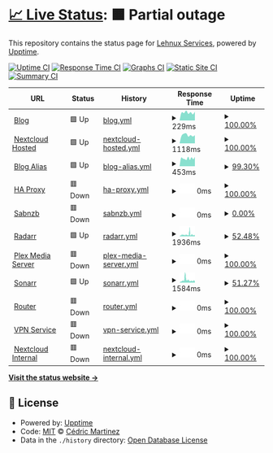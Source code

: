 # [📈 Live Status](https://lehnux.net): <!--live status--> **🟧 Partial outage**

This repository contains the status page for [Lehnux Services](https://lehnux.net), powered by [Upptime](https://github.com/upptime/upptime).

[![Uptime CI](https://github.com/Lehnux/uptime/workflows/Uptime%20CI/badge.svg)](https://github.com/Lehnux/uptime/actions?query=workflow%3A%22Uptime+CI%22)
[![Response Time CI](https://github.com/Lehnux/uptime/workflows/Response%20Time%20CI/badge.svg)](https://github.com/Lehnux/uptime/actions?query=workflow%3A%22Response+Time+CI%22)
[![Graphs CI](https://github.com/Lehnux/uptime/workflows/Graphs%20CI/badge.svg)](https://github.com/Lehnux/uptime/actions?query=workflow%3A%22Graphs+CI%22)
[![Static Site CI](https://github.com/Lehnux/uptime/workflows/Static%20Site%20CI/badge.svg)](https://github.com/Lehnux/uptime/actions?query=workflow%3A%22Static+Site+CI%22)
[![Summary CI](https://github.com/Lehnux/uptime/workflows/Summary%20CI/badge.svg)](https://github.com/Lehnux/uptime/actions?query=workflow%3A%22Summary+CI%22)

<!--start: status pages-->
<!-- This summary is generated by Upptime (https://github.com/upptime/upptime) -->
<!-- Do not edit this manually, your changes will be overwritten -->
<!-- prettier-ignore -->
| URL | Status | History | Response Time | Uptime |
| --- | ------ | ------- | ------------- | ------ |
| <img alt="" src="https://icons.duckduckgo.com/ip3/lehnux.wordpress.com.ico" height="13"> [Blog](https://lehnux.wordpress.com/) | 🟩 Up | [blog.yml](https://github.com/Lehnux/uptime/commits/HEAD/history/blog.yml) | <details><summary><img alt="Response time graph" src="./graphs/blog/response-time-week.png" height="20"> 229ms</summary><br><a href="https://uptime.lehnux.net/history/blog"><img alt="Response time 245" src="https://img.shields.io/endpoint?url=https%3A%2F%2Fraw.githubusercontent.com%2FLehnux%2Fuptime%2FHEAD%2Fapi%2Fblog%2Fresponse-time.json"></a><br><a href="https://uptime.lehnux.net/history/blog"><img alt="24-hour response time 252" src="https://img.shields.io/endpoint?url=https%3A%2F%2Fraw.githubusercontent.com%2FLehnux%2Fuptime%2FHEAD%2Fapi%2Fblog%2Fresponse-time-day.json"></a><br><a href="https://uptime.lehnux.net/history/blog"><img alt="7-day response time 229" src="https://img.shields.io/endpoint?url=https%3A%2F%2Fraw.githubusercontent.com%2FLehnux%2Fuptime%2FHEAD%2Fapi%2Fblog%2Fresponse-time-week.json"></a><br><a href="https://uptime.lehnux.net/history/blog"><img alt="30-day response time 227" src="https://img.shields.io/endpoint?url=https%3A%2F%2Fraw.githubusercontent.com%2FLehnux%2Fuptime%2FHEAD%2Fapi%2Fblog%2Fresponse-time-month.json"></a><br><a href="https://uptime.lehnux.net/history/blog"><img alt="1-year response time 243" src="https://img.shields.io/endpoint?url=https%3A%2F%2Fraw.githubusercontent.com%2FLehnux%2Fuptime%2FHEAD%2Fapi%2Fblog%2Fresponse-time-year.json"></a></details> | <details><summary><a href="https://uptime.lehnux.net/history/blog">100.00%</a></summary><a href="https://uptime.lehnux.net/history/blog"><img alt="All-time uptime 100.00%" src="https://img.shields.io/endpoint?url=https%3A%2F%2Fraw.githubusercontent.com%2FLehnux%2Fuptime%2FHEAD%2Fapi%2Fblog%2Fuptime.json"></a><br><a href="https://uptime.lehnux.net/history/blog"><img alt="24-hour uptime 100.00%" src="https://img.shields.io/endpoint?url=https%3A%2F%2Fraw.githubusercontent.com%2FLehnux%2Fuptime%2FHEAD%2Fapi%2Fblog%2Fuptime-day.json"></a><br><a href="https://uptime.lehnux.net/history/blog"><img alt="7-day uptime 100.00%" src="https://img.shields.io/endpoint?url=https%3A%2F%2Fraw.githubusercontent.com%2FLehnux%2Fuptime%2FHEAD%2Fapi%2Fblog%2Fuptime-week.json"></a><br><a href="https://uptime.lehnux.net/history/blog"><img alt="30-day uptime 100.00%" src="https://img.shields.io/endpoint?url=https%3A%2F%2Fraw.githubusercontent.com%2FLehnux%2Fuptime%2FHEAD%2Fapi%2Fblog%2Fuptime-month.json"></a><br><a href="https://uptime.lehnux.net/history/blog"><img alt="1-year uptime 100.00%" src="https://img.shields.io/endpoint?url=https%3A%2F%2Fraw.githubusercontent.com%2FLehnux%2Fuptime%2FHEAD%2Fapi%2Fblog%2Fuptime-year.json"></a></details>
| <img alt="" src="https://icons.duckduckgo.com/ip3/cloud.lehnux.net.ico" height="13"> [Nextcloud Hosted](https://cloud.lehnux.net) | 🟩 Up | [nextcloud-hosted.yml](https://github.com/Lehnux/uptime/commits/HEAD/history/nextcloud-hosted.yml) | <details><summary><img alt="Response time graph" src="./graphs/nextcloud-hosted/response-time-week.png" height="20"> 1118ms</summary><br><a href="https://uptime.lehnux.net/history/nextcloud-hosted"><img alt="Response time 1624" src="https://img.shields.io/endpoint?url=https%3A%2F%2Fraw.githubusercontent.com%2FLehnux%2Fuptime%2FHEAD%2Fapi%2Fnextcloud-hosted%2Fresponse-time.json"></a><br><a href="https://uptime.lehnux.net/history/nextcloud-hosted"><img alt="24-hour response time 1101" src="https://img.shields.io/endpoint?url=https%3A%2F%2Fraw.githubusercontent.com%2FLehnux%2Fuptime%2FHEAD%2Fapi%2Fnextcloud-hosted%2Fresponse-time-day.json"></a><br><a href="https://uptime.lehnux.net/history/nextcloud-hosted"><img alt="7-day response time 1118" src="https://img.shields.io/endpoint?url=https%3A%2F%2Fraw.githubusercontent.com%2FLehnux%2Fuptime%2FHEAD%2Fapi%2Fnextcloud-hosted%2Fresponse-time-week.json"></a><br><a href="https://uptime.lehnux.net/history/nextcloud-hosted"><img alt="30-day response time 1084" src="https://img.shields.io/endpoint?url=https%3A%2F%2Fraw.githubusercontent.com%2FLehnux%2Fuptime%2FHEAD%2Fapi%2Fnextcloud-hosted%2Fresponse-time-month.json"></a><br><a href="https://uptime.lehnux.net/history/nextcloud-hosted"><img alt="1-year response time 1629" src="https://img.shields.io/endpoint?url=https%3A%2F%2Fraw.githubusercontent.com%2FLehnux%2Fuptime%2FHEAD%2Fapi%2Fnextcloud-hosted%2Fresponse-time-year.json"></a></details> | <details><summary><a href="https://uptime.lehnux.net/history/nextcloud-hosted">100.00%</a></summary><a href="https://uptime.lehnux.net/history/nextcloud-hosted"><img alt="All-time uptime 85.94%" src="https://img.shields.io/endpoint?url=https%3A%2F%2Fraw.githubusercontent.com%2FLehnux%2Fuptime%2FHEAD%2Fapi%2Fnextcloud-hosted%2Fuptime.json"></a><br><a href="https://uptime.lehnux.net/history/nextcloud-hosted"><img alt="24-hour uptime 100.00%" src="https://img.shields.io/endpoint?url=https%3A%2F%2Fraw.githubusercontent.com%2FLehnux%2Fuptime%2FHEAD%2Fapi%2Fnextcloud-hosted%2Fuptime-day.json"></a><br><a href="https://uptime.lehnux.net/history/nextcloud-hosted"><img alt="7-day uptime 100.00%" src="https://img.shields.io/endpoint?url=https%3A%2F%2Fraw.githubusercontent.com%2FLehnux%2Fuptime%2FHEAD%2Fapi%2Fnextcloud-hosted%2Fuptime-week.json"></a><br><a href="https://uptime.lehnux.net/history/nextcloud-hosted"><img alt="30-day uptime 99.96%" src="https://img.shields.io/endpoint?url=https%3A%2F%2Fraw.githubusercontent.com%2FLehnux%2Fuptime%2FHEAD%2Fapi%2Fnextcloud-hosted%2Fuptime-month.json"></a><br><a href="https://uptime.lehnux.net/history/nextcloud-hosted"><img alt="1-year uptime 88.34%" src="https://img.shields.io/endpoint?url=https%3A%2F%2Fraw.githubusercontent.com%2FLehnux%2Fuptime%2FHEAD%2Fapi%2Fnextcloud-hosted%2Fuptime-year.json"></a></details>
| <img alt="" src="https://icons.duckduckgo.com/ip3/blog.lehnux.net.ico" height="13"> [Blog Alias](https://blog.lehnux.net/) | 🟩 Up | [blog-alias.yml](https://github.com/Lehnux/uptime/commits/HEAD/history/blog-alias.yml) | <details><summary><img alt="Response time graph" src="./graphs/blog-alias/response-time-week.png" height="20"> 453ms</summary><br><a href="https://uptime.lehnux.net/history/blog-alias"><img alt="Response time 412" src="https://img.shields.io/endpoint?url=https%3A%2F%2Fraw.githubusercontent.com%2FLehnux%2Fuptime%2FHEAD%2Fapi%2Fblog-alias%2Fresponse-time.json"></a><br><a href="https://uptime.lehnux.net/history/blog-alias"><img alt="24-hour response time 539" src="https://img.shields.io/endpoint?url=https%3A%2F%2Fraw.githubusercontent.com%2FLehnux%2Fuptime%2FHEAD%2Fapi%2Fblog-alias%2Fresponse-time-day.json"></a><br><a href="https://uptime.lehnux.net/history/blog-alias"><img alt="7-day response time 453" src="https://img.shields.io/endpoint?url=https%3A%2F%2Fraw.githubusercontent.com%2FLehnux%2Fuptime%2FHEAD%2Fapi%2Fblog-alias%2Fresponse-time-week.json"></a><br><a href="https://uptime.lehnux.net/history/blog-alias"><img alt="30-day response time 435" src="https://img.shields.io/endpoint?url=https%3A%2F%2Fraw.githubusercontent.com%2FLehnux%2Fuptime%2FHEAD%2Fapi%2Fblog-alias%2Fresponse-time-month.json"></a><br><a href="https://uptime.lehnux.net/history/blog-alias"><img alt="1-year response time 412" src="https://img.shields.io/endpoint?url=https%3A%2F%2Fraw.githubusercontent.com%2FLehnux%2Fuptime%2FHEAD%2Fapi%2Fblog-alias%2Fresponse-time-year.json"></a></details> | <details><summary><a href="https://uptime.lehnux.net/history/blog-alias">99.30%</a></summary><a href="https://uptime.lehnux.net/history/blog-alias"><img alt="All-time uptime 99.99%" src="https://img.shields.io/endpoint?url=https%3A%2F%2Fraw.githubusercontent.com%2FLehnux%2Fuptime%2FHEAD%2Fapi%2Fblog-alias%2Fuptime.json"></a><br><a href="https://uptime.lehnux.net/history/blog-alias"><img alt="24-hour uptime 100.00%" src="https://img.shields.io/endpoint?url=https%3A%2F%2Fraw.githubusercontent.com%2FLehnux%2Fuptime%2FHEAD%2Fapi%2Fblog-alias%2Fuptime-day.json"></a><br><a href="https://uptime.lehnux.net/history/blog-alias"><img alt="7-day uptime 99.30%" src="https://img.shields.io/endpoint?url=https%3A%2F%2Fraw.githubusercontent.com%2FLehnux%2Fuptime%2FHEAD%2Fapi%2Fblog-alias%2Fuptime-week.json"></a><br><a href="https://uptime.lehnux.net/history/blog-alias"><img alt="30-day uptime 99.84%" src="https://img.shields.io/endpoint?url=https%3A%2F%2Fraw.githubusercontent.com%2FLehnux%2Fuptime%2FHEAD%2Fapi%2Fblog-alias%2Fuptime-month.json"></a><br><a href="https://uptime.lehnux.net/history/blog-alias"><img alt="1-year uptime 99.99%" src="https://img.shields.io/endpoint?url=https%3A%2F%2Fraw.githubusercontent.com%2FLehnux%2Fuptime%2FHEAD%2Fapi%2Fblog-alias%2Fuptime-year.json"></a></details>
| <img alt="" src="https://icons.duckduckgo.com/ip3/proxy.lehnux.net.ico" height="13"> [HA Proxy](https://proxy.lehnux.net/) | 🟥 Down | [ha-proxy.yml](https://github.com/Lehnux/uptime/commits/HEAD/history/ha-proxy.yml) | <details><summary><img alt="Response time graph" src="./graphs/ha-proxy/response-time-week.png" height="20"> 0ms</summary><br><a href="https://uptime.lehnux.net/history/ha-proxy"><img alt="Response time 478" src="https://img.shields.io/endpoint?url=https%3A%2F%2Fraw.githubusercontent.com%2FLehnux%2Fuptime%2FHEAD%2Fapi%2Fha-proxy%2Fresponse-time.json"></a><br><a href="https://uptime.lehnux.net/history/ha-proxy"><img alt="24-hour response time 0" src="https://img.shields.io/endpoint?url=https%3A%2F%2Fraw.githubusercontent.com%2FLehnux%2Fuptime%2FHEAD%2Fapi%2Fha-proxy%2Fresponse-time-day.json"></a><br><a href="https://uptime.lehnux.net/history/ha-proxy"><img alt="7-day response time 0" src="https://img.shields.io/endpoint?url=https%3A%2F%2Fraw.githubusercontent.com%2FLehnux%2Fuptime%2FHEAD%2Fapi%2Fha-proxy%2Fresponse-time-week.json"></a><br><a href="https://uptime.lehnux.net/history/ha-proxy"><img alt="30-day response time 0" src="https://img.shields.io/endpoint?url=https%3A%2F%2Fraw.githubusercontent.com%2FLehnux%2Fuptime%2FHEAD%2Fapi%2Fha-proxy%2Fresponse-time-month.json"></a><br><a href="https://uptime.lehnux.net/history/ha-proxy"><img alt="1-year response time 478" src="https://img.shields.io/endpoint?url=https%3A%2F%2Fraw.githubusercontent.com%2FLehnux%2Fuptime%2FHEAD%2Fapi%2Fha-proxy%2Fresponse-time-year.json"></a></details> | <details><summary><a href="https://uptime.lehnux.net/history/ha-proxy">100.00%</a></summary><a href="https://uptime.lehnux.net/history/ha-proxy"><img alt="All-time uptime 100.00%" src="https://img.shields.io/endpoint?url=https%3A%2F%2Fraw.githubusercontent.com%2FLehnux%2Fuptime%2FHEAD%2Fapi%2Fha-proxy%2Fuptime.json"></a><br><a href="https://uptime.lehnux.net/history/ha-proxy"><img alt="24-hour uptime 100.00%" src="https://img.shields.io/endpoint?url=https%3A%2F%2Fraw.githubusercontent.com%2FLehnux%2Fuptime%2FHEAD%2Fapi%2Fha-proxy%2Fuptime-day.json"></a><br><a href="https://uptime.lehnux.net/history/ha-proxy"><img alt="7-day uptime 100.00%" src="https://img.shields.io/endpoint?url=https%3A%2F%2Fraw.githubusercontent.com%2FLehnux%2Fuptime%2FHEAD%2Fapi%2Fha-proxy%2Fuptime-week.json"></a><br><a href="https://uptime.lehnux.net/history/ha-proxy"><img alt="30-day uptime 100.00%" src="https://img.shields.io/endpoint?url=https%3A%2F%2Fraw.githubusercontent.com%2FLehnux%2Fuptime%2FHEAD%2Fapi%2Fha-proxy%2Fuptime-month.json"></a><br><a href="https://uptime.lehnux.net/history/ha-proxy"><img alt="1-year uptime 100.00%" src="https://img.shields.io/endpoint?url=https%3A%2F%2Fraw.githubusercontent.com%2FLehnux%2Fuptime%2FHEAD%2Fapi%2Fha-proxy%2Fuptime-year.json"></a></details>
| <img alt="" src="https://icons.duckduckgo.com/ip3/sabnzb.lehnux.net.ico" height="13"> [Sabnzb](https://sabnzb.lehnux.net/) | 🟥 Down | [sabnzb.yml](https://github.com/Lehnux/uptime/commits/HEAD/history/sabnzb.yml) | <details><summary><img alt="Response time graph" src="./graphs/sabnzb/response-time-week.png" height="20"> 0ms</summary><br><a href="https://uptime.lehnux.net/history/sabnzb"><img alt="Response time 1769" src="https://img.shields.io/endpoint?url=https%3A%2F%2Fraw.githubusercontent.com%2FLehnux%2Fuptime%2FHEAD%2Fapi%2Fsabnzb%2Fresponse-time.json"></a><br><a href="https://uptime.lehnux.net/history/sabnzb"><img alt="24-hour response time 0" src="https://img.shields.io/endpoint?url=https%3A%2F%2Fraw.githubusercontent.com%2FLehnux%2Fuptime%2FHEAD%2Fapi%2Fsabnzb%2Fresponse-time-day.json"></a><br><a href="https://uptime.lehnux.net/history/sabnzb"><img alt="7-day response time 0" src="https://img.shields.io/endpoint?url=https%3A%2F%2Fraw.githubusercontent.com%2FLehnux%2Fuptime%2FHEAD%2Fapi%2Fsabnzb%2Fresponse-time-week.json"></a><br><a href="https://uptime.lehnux.net/history/sabnzb"><img alt="30-day response time 0" src="https://img.shields.io/endpoint?url=https%3A%2F%2Fraw.githubusercontent.com%2FLehnux%2Fuptime%2FHEAD%2Fapi%2Fsabnzb%2Fresponse-time-month.json"></a><br><a href="https://uptime.lehnux.net/history/sabnzb"><img alt="1-year response time 1769" src="https://img.shields.io/endpoint?url=https%3A%2F%2Fraw.githubusercontent.com%2FLehnux%2Fuptime%2FHEAD%2Fapi%2Fsabnzb%2Fresponse-time-year.json"></a></details> | <details><summary><a href="https://uptime.lehnux.net/history/sabnzb">0.00%</a></summary><a href="https://uptime.lehnux.net/history/sabnzb"><img alt="All-time uptime 44.17%" src="https://img.shields.io/endpoint?url=https%3A%2F%2Fraw.githubusercontent.com%2FLehnux%2Fuptime%2FHEAD%2Fapi%2Fsabnzb%2Fuptime.json"></a><br><a href="https://uptime.lehnux.net/history/sabnzb"><img alt="24-hour uptime 0.00%" src="https://img.shields.io/endpoint?url=https%3A%2F%2Fraw.githubusercontent.com%2FLehnux%2Fuptime%2FHEAD%2Fapi%2Fsabnzb%2Fuptime-day.json"></a><br><a href="https://uptime.lehnux.net/history/sabnzb"><img alt="7-day uptime 0.00%" src="https://img.shields.io/endpoint?url=https%3A%2F%2Fraw.githubusercontent.com%2FLehnux%2Fuptime%2FHEAD%2Fapi%2Fsabnzb%2Fuptime-week.json"></a><br><a href="https://uptime.lehnux.net/history/sabnzb"><img alt="30-day uptime 0.00%" src="https://img.shields.io/endpoint?url=https%3A%2F%2Fraw.githubusercontent.com%2FLehnux%2Fuptime%2FHEAD%2Fapi%2Fsabnzb%2Fuptime-month.json"></a><br><a href="https://uptime.lehnux.net/history/sabnzb"><img alt="1-year uptime 15.78%" src="https://img.shields.io/endpoint?url=https%3A%2F%2Fraw.githubusercontent.com%2FLehnux%2Fuptime%2FHEAD%2Fapi%2Fsabnzb%2Fuptime-year.json"></a></details>
| <img alt="" src="https://icons.duckduckgo.com/ip3/radarr.lehnux.net.ico" height="13"> [Radarr](https://radarr.lehnux.net/) | 🟩 Up | [radarr.yml](https://github.com/Lehnux/uptime/commits/HEAD/history/radarr.yml) | <details><summary><img alt="Response time graph" src="./graphs/radarr/response-time-week.png" height="20"> 1936ms</summary><br><a href="https://uptime.lehnux.net/history/radarr"><img alt="Response time 1847" src="https://img.shields.io/endpoint?url=https%3A%2F%2Fraw.githubusercontent.com%2FLehnux%2Fuptime%2FHEAD%2Fapi%2Fradarr%2Fresponse-time.json"></a><br><a href="https://uptime.lehnux.net/history/radarr"><img alt="24-hour response time 1478" src="https://img.shields.io/endpoint?url=https%3A%2F%2Fraw.githubusercontent.com%2FLehnux%2Fuptime%2FHEAD%2Fapi%2Fradarr%2Fresponse-time-day.json"></a><br><a href="https://uptime.lehnux.net/history/radarr"><img alt="7-day response time 1936" src="https://img.shields.io/endpoint?url=https%3A%2F%2Fraw.githubusercontent.com%2FLehnux%2Fuptime%2FHEAD%2Fapi%2Fradarr%2Fresponse-time-week.json"></a><br><a href="https://uptime.lehnux.net/history/radarr"><img alt="30-day response time 1936" src="https://img.shields.io/endpoint?url=https%3A%2F%2Fraw.githubusercontent.com%2FLehnux%2Fuptime%2FHEAD%2Fapi%2Fradarr%2Fresponse-time-month.json"></a><br><a href="https://uptime.lehnux.net/history/radarr"><img alt="1-year response time 1997" src="https://img.shields.io/endpoint?url=https%3A%2F%2Fraw.githubusercontent.com%2FLehnux%2Fuptime%2FHEAD%2Fapi%2Fradarr%2Fresponse-time-year.json"></a></details> | <details><summary><a href="https://uptime.lehnux.net/history/radarr">52.48%</a></summary><a href="https://uptime.lehnux.net/history/radarr"><img alt="All-time uptime 47.38%" src="https://img.shields.io/endpoint?url=https%3A%2F%2Fraw.githubusercontent.com%2FLehnux%2Fuptime%2FHEAD%2Fapi%2Fradarr%2Fuptime.json"></a><br><a href="https://uptime.lehnux.net/history/radarr"><img alt="24-hour uptime 72.39%" src="https://img.shields.io/endpoint?url=https%3A%2F%2Fraw.githubusercontent.com%2FLehnux%2Fuptime%2FHEAD%2Fapi%2Fradarr%2Fuptime-day.json"></a><br><a href="https://uptime.lehnux.net/history/radarr"><img alt="7-day uptime 52.48%" src="https://img.shields.io/endpoint?url=https%3A%2F%2Fraw.githubusercontent.com%2FLehnux%2Fuptime%2FHEAD%2Fapi%2Fradarr%2Fuptime-week.json"></a><br><a href="https://uptime.lehnux.net/history/radarr"><img alt="30-day uptime 10.17%" src="https://img.shields.io/endpoint?url=https%3A%2F%2Fraw.githubusercontent.com%2FLehnux%2Fuptime%2FHEAD%2Fapi%2Fradarr%2Fuptime-month.json"></a><br><a href="https://uptime.lehnux.net/history/radarr"><img alt="1-year uptime 20.65%" src="https://img.shields.io/endpoint?url=https%3A%2F%2Fraw.githubusercontent.com%2FLehnux%2Fuptime%2FHEAD%2Fapi%2Fradarr%2Fuptime-year.json"></a></details>
| <img alt="" src="https://icons.duckduckgo.com/ip3/plex.lehnux.net.ico" height="13"> [Plex Media Server](https://plex.lehnux.net/) | 🟥 Down | [plex-media-server.yml](https://github.com/Lehnux/uptime/commits/HEAD/history/plex-media-server.yml) | <details><summary><img alt="Response time graph" src="./graphs/plex-media-server/response-time-week.png" height="20"> 0ms</summary><br><a href="https://uptime.lehnux.net/history/plex-media-server"><img alt="Response time 0" src="https://img.shields.io/endpoint?url=https%3A%2F%2Fraw.githubusercontent.com%2FLehnux%2Fuptime%2FHEAD%2Fapi%2Fplex-media-server%2Fresponse-time.json"></a><br><a href="https://uptime.lehnux.net/history/plex-media-server"><img alt="24-hour response time 0" src="https://img.shields.io/endpoint?url=https%3A%2F%2Fraw.githubusercontent.com%2FLehnux%2Fuptime%2FHEAD%2Fapi%2Fplex-media-server%2Fresponse-time-day.json"></a><br><a href="https://uptime.lehnux.net/history/plex-media-server"><img alt="7-day response time 0" src="https://img.shields.io/endpoint?url=https%3A%2F%2Fraw.githubusercontent.com%2FLehnux%2Fuptime%2FHEAD%2Fapi%2Fplex-media-server%2Fresponse-time-week.json"></a><br><a href="https://uptime.lehnux.net/history/plex-media-server"><img alt="30-day response time 0" src="https://img.shields.io/endpoint?url=https%3A%2F%2Fraw.githubusercontent.com%2FLehnux%2Fuptime%2FHEAD%2Fapi%2Fplex-media-server%2Fresponse-time-month.json"></a><br><a href="https://uptime.lehnux.net/history/plex-media-server"><img alt="1-year response time 0" src="https://img.shields.io/endpoint?url=https%3A%2F%2Fraw.githubusercontent.com%2FLehnux%2Fuptime%2FHEAD%2Fapi%2Fplex-media-server%2Fresponse-time-year.json"></a></details> | <details><summary><a href="https://uptime.lehnux.net/history/plex-media-server">100.00%</a></summary><a href="https://uptime.lehnux.net/history/plex-media-server"><img alt="All-time uptime 100.00%" src="https://img.shields.io/endpoint?url=https%3A%2F%2Fraw.githubusercontent.com%2FLehnux%2Fuptime%2FHEAD%2Fapi%2Fplex-media-server%2Fuptime.json"></a><br><a href="https://uptime.lehnux.net/history/plex-media-server"><img alt="24-hour uptime 100.00%" src="https://img.shields.io/endpoint?url=https%3A%2F%2Fraw.githubusercontent.com%2FLehnux%2Fuptime%2FHEAD%2Fapi%2Fplex-media-server%2Fuptime-day.json"></a><br><a href="https://uptime.lehnux.net/history/plex-media-server"><img alt="7-day uptime 100.00%" src="https://img.shields.io/endpoint?url=https%3A%2F%2Fraw.githubusercontent.com%2FLehnux%2Fuptime%2FHEAD%2Fapi%2Fplex-media-server%2Fuptime-week.json"></a><br><a href="https://uptime.lehnux.net/history/plex-media-server"><img alt="30-day uptime 100.00%" src="https://img.shields.io/endpoint?url=https%3A%2F%2Fraw.githubusercontent.com%2FLehnux%2Fuptime%2FHEAD%2Fapi%2Fplex-media-server%2Fuptime-month.json"></a><br><a href="https://uptime.lehnux.net/history/plex-media-server"><img alt="1-year uptime 100.00%" src="https://img.shields.io/endpoint?url=https%3A%2F%2Fraw.githubusercontent.com%2FLehnux%2Fuptime%2FHEAD%2Fapi%2Fplex-media-server%2Fuptime-year.json"></a></details>
| <img alt="" src="https://icons.duckduckgo.com/ip3/sonarr.lehnux.net.ico" height="13"> [Sonarr](https://sonarr.lehnux.net/) | 🟩 Up | [sonarr.yml](https://github.com/Lehnux/uptime/commits/HEAD/history/sonarr.yml) | <details><summary><img alt="Response time graph" src="./graphs/sonarr/response-time-week.png" height="20"> 1584ms</summary><br><a href="https://uptime.lehnux.net/history/sonarr"><img alt="Response time 1826" src="https://img.shields.io/endpoint?url=https%3A%2F%2Fraw.githubusercontent.com%2FLehnux%2Fuptime%2FHEAD%2Fapi%2Fsonarr%2Fresponse-time.json"></a><br><a href="https://uptime.lehnux.net/history/sonarr"><img alt="24-hour response time 1058" src="https://img.shields.io/endpoint?url=https%3A%2F%2Fraw.githubusercontent.com%2FLehnux%2Fuptime%2FHEAD%2Fapi%2Fsonarr%2Fresponse-time-day.json"></a><br><a href="https://uptime.lehnux.net/history/sonarr"><img alt="7-day response time 1584" src="https://img.shields.io/endpoint?url=https%3A%2F%2Fraw.githubusercontent.com%2FLehnux%2Fuptime%2FHEAD%2Fapi%2Fsonarr%2Fresponse-time-week.json"></a><br><a href="https://uptime.lehnux.net/history/sonarr"><img alt="30-day response time 1584" src="https://img.shields.io/endpoint?url=https%3A%2F%2Fraw.githubusercontent.com%2FLehnux%2Fuptime%2FHEAD%2Fapi%2Fsonarr%2Fresponse-time-month.json"></a><br><a href="https://uptime.lehnux.net/history/sonarr"><img alt="1-year response time 1826" src="https://img.shields.io/endpoint?url=https%3A%2F%2Fraw.githubusercontent.com%2FLehnux%2Fuptime%2FHEAD%2Fapi%2Fsonarr%2Fresponse-time-year.json"></a></details> | <details><summary><a href="https://uptime.lehnux.net/history/sonarr">51.27%</a></summary><a href="https://uptime.lehnux.net/history/sonarr"><img alt="All-time uptime 47.35%" src="https://img.shields.io/endpoint?url=https%3A%2F%2Fraw.githubusercontent.com%2FLehnux%2Fuptime%2FHEAD%2Fapi%2Fsonarr%2Fuptime.json"></a><br><a href="https://uptime.lehnux.net/history/sonarr"><img alt="24-hour uptime 69.05%" src="https://img.shields.io/endpoint?url=https%3A%2F%2Fraw.githubusercontent.com%2FLehnux%2Fuptime%2FHEAD%2Fapi%2Fsonarr%2Fuptime-day.json"></a><br><a href="https://uptime.lehnux.net/history/sonarr"><img alt="7-day uptime 51.27%" src="https://img.shields.io/endpoint?url=https%3A%2F%2Fraw.githubusercontent.com%2FLehnux%2Fuptime%2FHEAD%2Fapi%2Fsonarr%2Fuptime-week.json"></a><br><a href="https://uptime.lehnux.net/history/sonarr"><img alt="30-day uptime 9.89%" src="https://img.shields.io/endpoint?url=https%3A%2F%2Fraw.githubusercontent.com%2FLehnux%2Fuptime%2FHEAD%2Fapi%2Fsonarr%2Fuptime-month.json"></a><br><a href="https://uptime.lehnux.net/history/sonarr"><img alt="1-year uptime 20.57%" src="https://img.shields.io/endpoint?url=https%3A%2F%2Fraw.githubusercontent.com%2FLehnux%2Fuptime%2FHEAD%2Fapi%2Fsonarr%2Fuptime-year.json"></a></details>
| <img alt="" src="https://icons.duckduckgo.com/ip3/rtr.lehnux.net.ico" height="13"> [Router](https://rtr.lehnux.net/) | 🟥 Down | [router.yml](https://github.com/Lehnux/uptime/commits/HEAD/history/router.yml) | <details><summary><img alt="Response time graph" src="./graphs/router/response-time-week.png" height="20"> 0ms</summary><br><a href="https://uptime.lehnux.net/history/router"><img alt="Response time 0" src="https://img.shields.io/endpoint?url=https%3A%2F%2Fraw.githubusercontent.com%2FLehnux%2Fuptime%2FHEAD%2Fapi%2Frouter%2Fresponse-time.json"></a><br><a href="https://uptime.lehnux.net/history/router"><img alt="24-hour response time 0" src="https://img.shields.io/endpoint?url=https%3A%2F%2Fraw.githubusercontent.com%2FLehnux%2Fuptime%2FHEAD%2Fapi%2Frouter%2Fresponse-time-day.json"></a><br><a href="https://uptime.lehnux.net/history/router"><img alt="7-day response time 0" src="https://img.shields.io/endpoint?url=https%3A%2F%2Fraw.githubusercontent.com%2FLehnux%2Fuptime%2FHEAD%2Fapi%2Frouter%2Fresponse-time-week.json"></a><br><a href="https://uptime.lehnux.net/history/router"><img alt="30-day response time 0" src="https://img.shields.io/endpoint?url=https%3A%2F%2Fraw.githubusercontent.com%2FLehnux%2Fuptime%2FHEAD%2Fapi%2Frouter%2Fresponse-time-month.json"></a><br><a href="https://uptime.lehnux.net/history/router"><img alt="1-year response time 0" src="https://img.shields.io/endpoint?url=https%3A%2F%2Fraw.githubusercontent.com%2FLehnux%2Fuptime%2FHEAD%2Fapi%2Frouter%2Fresponse-time-year.json"></a></details> | <details><summary><a href="https://uptime.lehnux.net/history/router">100.00%</a></summary><a href="https://uptime.lehnux.net/history/router"><img alt="All-time uptime 100.00%" src="https://img.shields.io/endpoint?url=https%3A%2F%2Fraw.githubusercontent.com%2FLehnux%2Fuptime%2FHEAD%2Fapi%2Frouter%2Fuptime.json"></a><br><a href="https://uptime.lehnux.net/history/router"><img alt="24-hour uptime 100.00%" src="https://img.shields.io/endpoint?url=https%3A%2F%2Fraw.githubusercontent.com%2FLehnux%2Fuptime%2FHEAD%2Fapi%2Frouter%2Fuptime-day.json"></a><br><a href="https://uptime.lehnux.net/history/router"><img alt="7-day uptime 100.00%" src="https://img.shields.io/endpoint?url=https%3A%2F%2Fraw.githubusercontent.com%2FLehnux%2Fuptime%2FHEAD%2Fapi%2Frouter%2Fuptime-week.json"></a><br><a href="https://uptime.lehnux.net/history/router"><img alt="30-day uptime 100.00%" src="https://img.shields.io/endpoint?url=https%3A%2F%2Fraw.githubusercontent.com%2FLehnux%2Fuptime%2FHEAD%2Fapi%2Frouter%2Fuptime-month.json"></a><br><a href="https://uptime.lehnux.net/history/router"><img alt="1-year uptime 100.00%" src="https://img.shields.io/endpoint?url=https%3A%2F%2Fraw.githubusercontent.com%2FLehnux%2Fuptime%2FHEAD%2Fapi%2Frouter%2Fuptime-year.json"></a></details>
| <img alt="" src="https://icons.duckduckgo.com/ip3/vpn.lehnux.net.ico" height="13"> [VPN Service](https://vpn.lehnux.net) | 🟥 Down | [vpn-service.yml](https://github.com/Lehnux/uptime/commits/HEAD/history/vpn-service.yml) | <details><summary><img alt="Response time graph" src="./graphs/vpn-service/response-time-week.png" height="20"> 0ms</summary><br><a href="https://uptime.lehnux.net/history/vpn-service"><img alt="Response time 0" src="https://img.shields.io/endpoint?url=https%3A%2F%2Fraw.githubusercontent.com%2FLehnux%2Fuptime%2FHEAD%2Fapi%2Fvpn-service%2Fresponse-time.json"></a><br><a href="https://uptime.lehnux.net/history/vpn-service"><img alt="24-hour response time 0" src="https://img.shields.io/endpoint?url=https%3A%2F%2Fraw.githubusercontent.com%2FLehnux%2Fuptime%2FHEAD%2Fapi%2Fvpn-service%2Fresponse-time-day.json"></a><br><a href="https://uptime.lehnux.net/history/vpn-service"><img alt="7-day response time 0" src="https://img.shields.io/endpoint?url=https%3A%2F%2Fraw.githubusercontent.com%2FLehnux%2Fuptime%2FHEAD%2Fapi%2Fvpn-service%2Fresponse-time-week.json"></a><br><a href="https://uptime.lehnux.net/history/vpn-service"><img alt="30-day response time 0" src="https://img.shields.io/endpoint?url=https%3A%2F%2Fraw.githubusercontent.com%2FLehnux%2Fuptime%2FHEAD%2Fapi%2Fvpn-service%2Fresponse-time-month.json"></a><br><a href="https://uptime.lehnux.net/history/vpn-service"><img alt="1-year response time 0" src="https://img.shields.io/endpoint?url=https%3A%2F%2Fraw.githubusercontent.com%2FLehnux%2Fuptime%2FHEAD%2Fapi%2Fvpn-service%2Fresponse-time-year.json"></a></details> | <details><summary><a href="https://uptime.lehnux.net/history/vpn-service">100.00%</a></summary><a href="https://uptime.lehnux.net/history/vpn-service"><img alt="All-time uptime 100.00%" src="https://img.shields.io/endpoint?url=https%3A%2F%2Fraw.githubusercontent.com%2FLehnux%2Fuptime%2FHEAD%2Fapi%2Fvpn-service%2Fuptime.json"></a><br><a href="https://uptime.lehnux.net/history/vpn-service"><img alt="24-hour uptime 100.00%" src="https://img.shields.io/endpoint?url=https%3A%2F%2Fraw.githubusercontent.com%2FLehnux%2Fuptime%2FHEAD%2Fapi%2Fvpn-service%2Fuptime-day.json"></a><br><a href="https://uptime.lehnux.net/history/vpn-service"><img alt="7-day uptime 100.00%" src="https://img.shields.io/endpoint?url=https%3A%2F%2Fraw.githubusercontent.com%2FLehnux%2Fuptime%2FHEAD%2Fapi%2Fvpn-service%2Fuptime-week.json"></a><br><a href="https://uptime.lehnux.net/history/vpn-service"><img alt="30-day uptime 100.00%" src="https://img.shields.io/endpoint?url=https%3A%2F%2Fraw.githubusercontent.com%2FLehnux%2Fuptime%2FHEAD%2Fapi%2Fvpn-service%2Fuptime-month.json"></a><br><a href="https://uptime.lehnux.net/history/vpn-service"><img alt="1-year uptime 100.00%" src="https://img.shields.io/endpoint?url=https%3A%2F%2Fraw.githubusercontent.com%2FLehnux%2Fuptime%2FHEAD%2Fapi%2Fvpn-service%2Fuptime-year.json"></a></details>
| <img alt="" src="https://icons.duckduckgo.com/ip3/next.lehnux.net.ico" height="13"> [Nextcloud Internal](https://next.lehnux.net) | 🟥 Down | [nextcloud-internal.yml](https://github.com/Lehnux/uptime/commits/HEAD/history/nextcloud-internal.yml) | <details><summary><img alt="Response time graph" src="./graphs/nextcloud-internal/response-time-week.png" height="20"> 0ms</summary><br><a href="https://uptime.lehnux.net/history/nextcloud-internal"><img alt="Response time 13941" src="https://img.shields.io/endpoint?url=https%3A%2F%2Fraw.githubusercontent.com%2FLehnux%2Fuptime%2FHEAD%2Fapi%2Fnextcloud-internal%2Fresponse-time.json"></a><br><a href="https://uptime.lehnux.net/history/nextcloud-internal"><img alt="24-hour response time 0" src="https://img.shields.io/endpoint?url=https%3A%2F%2Fraw.githubusercontent.com%2FLehnux%2Fuptime%2FHEAD%2Fapi%2Fnextcloud-internal%2Fresponse-time-day.json"></a><br><a href="https://uptime.lehnux.net/history/nextcloud-internal"><img alt="7-day response time 0" src="https://img.shields.io/endpoint?url=https%3A%2F%2Fraw.githubusercontent.com%2FLehnux%2Fuptime%2FHEAD%2Fapi%2Fnextcloud-internal%2Fresponse-time-week.json"></a><br><a href="https://uptime.lehnux.net/history/nextcloud-internal"><img alt="30-day response time 0" src="https://img.shields.io/endpoint?url=https%3A%2F%2Fraw.githubusercontent.com%2FLehnux%2Fuptime%2FHEAD%2Fapi%2Fnextcloud-internal%2Fresponse-time-month.json"></a><br><a href="https://uptime.lehnux.net/history/nextcloud-internal"><img alt="1-year response time 7660" src="https://img.shields.io/endpoint?url=https%3A%2F%2Fraw.githubusercontent.com%2FLehnux%2Fuptime%2FHEAD%2Fapi%2Fnextcloud-internal%2Fresponse-time-year.json"></a></details> | <details><summary><a href="https://uptime.lehnux.net/history/nextcloud-internal">100.00%</a></summary><a href="https://uptime.lehnux.net/history/nextcloud-internal"><img alt="All-time uptime 100.00%" src="https://img.shields.io/endpoint?url=https%3A%2F%2Fraw.githubusercontent.com%2FLehnux%2Fuptime%2FHEAD%2Fapi%2Fnextcloud-internal%2Fuptime.json"></a><br><a href="https://uptime.lehnux.net/history/nextcloud-internal"><img alt="24-hour uptime 100.00%" src="https://img.shields.io/endpoint?url=https%3A%2F%2Fraw.githubusercontent.com%2FLehnux%2Fuptime%2FHEAD%2Fapi%2Fnextcloud-internal%2Fuptime-day.json"></a><br><a href="https://uptime.lehnux.net/history/nextcloud-internal"><img alt="7-day uptime 100.00%" src="https://img.shields.io/endpoint?url=https%3A%2F%2Fraw.githubusercontent.com%2FLehnux%2Fuptime%2FHEAD%2Fapi%2Fnextcloud-internal%2Fuptime-week.json"></a><br><a href="https://uptime.lehnux.net/history/nextcloud-internal"><img alt="30-day uptime 100.00%" src="https://img.shields.io/endpoint?url=https%3A%2F%2Fraw.githubusercontent.com%2FLehnux%2Fuptime%2FHEAD%2Fapi%2Fnextcloud-internal%2Fuptime-month.json"></a><br><a href="https://uptime.lehnux.net/history/nextcloud-internal"><img alt="1-year uptime 100.00%" src="https://img.shields.io/endpoint?url=https%3A%2F%2Fraw.githubusercontent.com%2FLehnux%2Fuptime%2FHEAD%2Fapi%2Fnextcloud-internal%2Fuptime-year.json"></a></details>

<!--end: status pages-->

[**Visit the status website →**](https://uptime.lehnux.net)

## 📄 License

- Powered by: [Upptime](https://github.com/upptime/upptime)
- Code: [MIT](./LICENSE) © [Cédric Martinez](https://lehnux.net)
- Data in the `./history` directory: [Open Database License](https://opendatacommons.org/licenses/odbl/1-0/)
